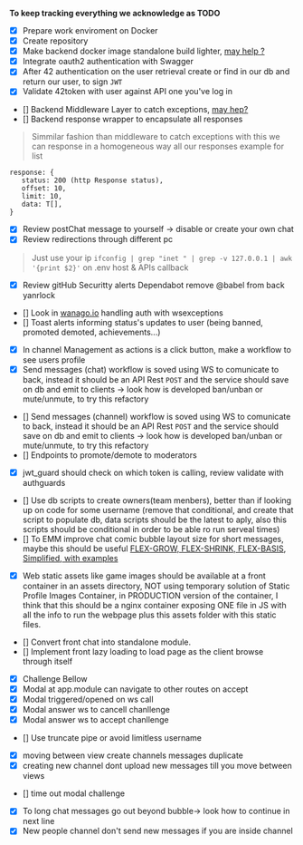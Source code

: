 **To keep tracking everything we acknowledge as TODO**
- [x] Prepare work enviroment on Docker
- [x] Create repository
- [x] Make backend docker image standalone build lighter, [may help ?](https://www.youtube.com/watch?v=JsgdvPMMdGA)
- [x] Integrate oauth2 authentication with Swagger
- [x] After 42 authentication on the user retrieval create or find in our db and return our user, to sign `JWT`
- [x] Validate 42token with user against API one you've log in
- [] Backend Middleware Layer to catch exceptions, [may hep?](https://medium.com/yavar/how-to-handle-prisma-client-errors-with-nestjs-ac81fb368c0f)
- [] Backend response wrapper to encapsulate all responses
> Simmilar fashion than middleware to catch exceptions with this we can response in a homogeneous way all our responses example for list
 ~~~
response: { 
    status: 200 (http Response status),
    offset: 10,
    limit: 10,
    data: T[],
}
~~~
- [x] Review postChat message to yourself -> disable or create your own chat
- [x] Review redirections through different pc
> Just use your ip `ifconfig | grep "inet " | grep -v 127.0.0.1 | awk '{print $2}'` on .env host & APIs callback
- [x] Review gitHub Securitty alerts Dependabot remove @babel from back yanrlock
- [] Look in [wanago.io](https://wanago.io/2021/01/25/api-nestjs-chat-websockets/) handling auth with wsexceptions
- [] Toast alerts informing status's updates to user (being banned, promoted demoted, achievements...)
- [x] In channel Management as actions is a click button, make a workflow to see users profile
- [x] Send messages (chat) workflow is soved using WS to comunicate to back, instead it should be an API Rest `POST` and the service should save on db and emit to clients -> look how is developed ban/unban or mute/unmute, to try this refactory
- [] Send messages (channel) workflow is soved using WS to comunicate to back, instead it should be an API Rest `POST` and the service should save on db and emit to clients -> look how is developed ban/unban or mute/unmute, to try this refactory
- [] Endpoints to promote/demote to moderators
- [x] jwt_guard should check on which token is calling, review validate with authguards
- [] Use db scripts to create owners(team menbers), better than if looking up on code for some username (remove that conditional, and create that script to populate db, data scripts should be the latest to aply, also this scripts should be conditional in order to be able ro run serveal times)
- [] To EMM improve chat comic bubble layout size for short messages, maybe this should be useful [FLEX-GROW, FLEX-SHRINK, FLEX-BASIS, Simplified, with examples](https://www.youtube.com/watch?v=XpKc-REVwTs)
- [x] Web static assets like game images should be available at a front container in an assets directory, NOT using temporary solution of Static Profile Images Container, in PRODUCTION version of the container, I think that this should be a nginx container exposing ONE file in JS with all the info to run the webpage plus this assets folder with this static files.
- [] Convert front chat  into standalone module.
- [] Implement front lazy loading to load page as the client browse through itself
- [x] Challenge Bellow
- [x] Modal at app.module can navigate to other routes on accept
- [x] Modal triggered/opened on ws call
- [x] Modal answer ws to cancell chanllenge
- [x] Modal answer ws to accept chanllenge

- [] Use truncate pipe or avoid limitless username

- [x] moving between view create channels messages duplicate 
- [x] creating new channel dont upload new messages till you move between views
- [] time out modal challenge
- [x] To long chat messages go out beyond bubble-> look how to continue in next line
- [x] New people channel don't send new messages if you are inside channel